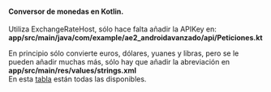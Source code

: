 #### Conversor de monedas en Kotlin.
Utiliza ExchangeRateHost, sólo hace falta añadir la APIKey en: **app/src/main/java/com/example/ae2_androidavanzado/api/Peticiones.kt**  

En principio sólo convierte euros, dólares, yuanes y libras, pero se le pueden añadir muchas más, sólo hay que añadir la abreviación en **app/src/main/res/values/strings.xml**  
En esta [tabla](monedas.html) están todas las disponibles. 

